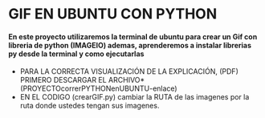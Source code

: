 # GIF EN UBUNTU CON PYTHON
#### En este proyecto utilizaremos la terminal de ubuntu para crear un Gif con libreria de python (IMAGEIO) ademas, aprenderemos a instalar librerias py desde la terminal y como ejecutarlas

- PARA LA CORRECTA VISUALIZACIÓN DE LA EXPLICACIÓN, (PDF) PRIMERO DESCARGAR EL  ARCHIVO* (PROYECTOcorrerPYTHONenUBUNTU-enlace)
- EN EL CODIGO (crearGIF.py) cambiar la RUTA de las imagenes por la ruta donde ustedes tengan sus imagenes.


